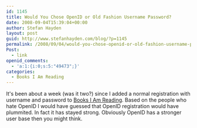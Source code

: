 ```yaml
---
id: 1145
title: Would You Chose OpenID or Old Fashion Username Password?
date: 2008-09-04T15:39:04+00:00
author: Stefan Hayden
layout: post
guid: http://www.stefanhayden.com/blog/?p=1145
permalink: /2008/09/04/would-you-chose-openid-or-old-fashion-username-password/
Post:
  - link
openid_comments:
  - 'a:1:{i:0;s:5:"49473";}'
categories:
  - Books I Am Reading
---
```

It's been about a week (was it two?) since I added a normal registration with username and password to <a href="http://www.booksiamreading.com">Books I Am Reading</a>. Based on the people who hate OpenID I would have guessed that OpenID registration would have plummited. In fact it has stayed strong. Obviously OpenID has a stronger user base then you might think.